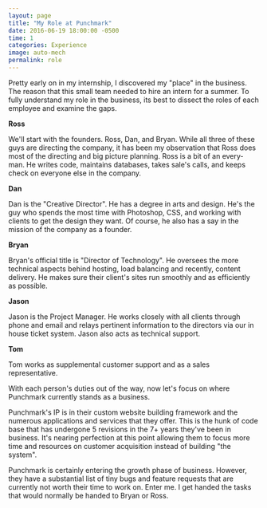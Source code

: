 ```yaml
---  
layout: page  
title: "My Role at Punchmark"  
date: 2016-06-19 18:00:00 -0500  
time: 1
categories: Experience  
image: auto-mech  
permalink: role  
---  
```


Pretty early on in my internship, I discovered my "place" in the business. The reason that this small team needed to hire an intern for a summer. To fully understand my role in the business, its best to dissect the roles of each employee and examine the gaps.  

**Ross** 

We'll start with the founders. Ross, Dan, and Bryan. While all three of these guys are directing the company, it has been my observation that Ross does most of the directing and big picture planning. Ross is a bit of an every-man. He writes code, maintains databases, takes sale's calls, and keeps check on everyone else in the company. 

**Dan** 

Dan is the "Creative Director". He has a degree in arts and design. He's the guy who spends the most time with Photoshop, CSS, and working with clients to get the design they want. Of course, he also has a say in the mission of the company as a founder.

**Bryan**

Bryan's official title is "Director of Technology". He oversees the more technical aspects behind hosting, load balancing and recently, content delivery. He makes sure their client's sites run smoothly and as efficiently as possible.

**Jason** 

Jason is the Project Manager. He works closely with all clients through phone and email and relays pertinent information to the directors via our in house ticket system. Jason also acts as technical support.

**Tom** 

Tom works as supplemental customer support and as a sales representative. 

With each person's duties out of the way, now let's focus on where Punchmark currently stands as a business. 

Punchmark's IP is in their custom website building framework and the numerous applications and services that they offer. This is the hunk of code base that has undergone 5 revisions in the 7+ years they've been in business. It's nearing perfection at this point allowing them to focus more time and resources on customer acquisition instead of building "the system".

Punchmark is certainly entering the growth phase of business. However, they have a substantial list of tiny bugs and feature requests that are currently not worth their time to work on. Enter me. I get handed the tasks that would normally be handed to Bryan or Ross.
